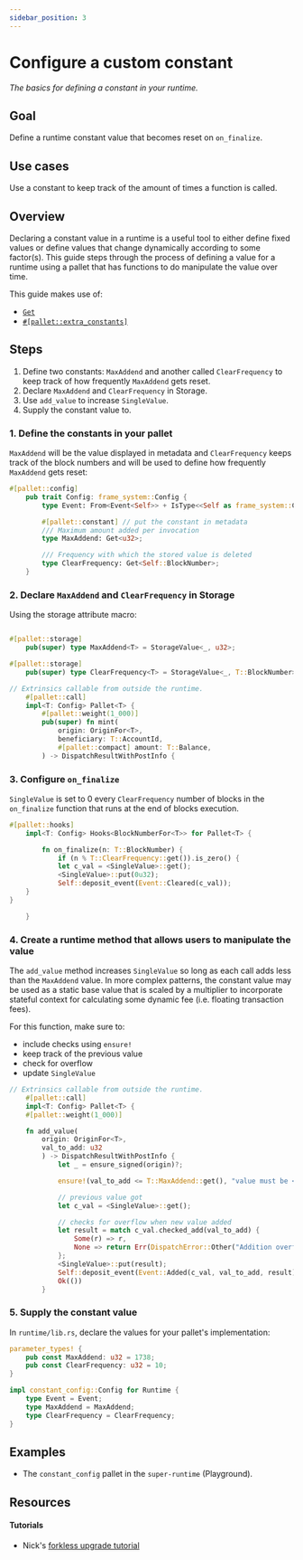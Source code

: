 ```yaml
---
sidebar_position: 3
---
```


# Configure a custom constant

_The basics for defining a constant in your runtime._

## Goal

Define a runtime constant value that becomes reset on `on_finalize`.

## Use cases

Use a constant to keep track of the amount of times a function is called.

## Overview

Declaring a constant value in a runtime is a useful tool to either define fixed values or define values that change dynamically according to some factor(s). This guide steps through the process of defining a value for a runtime using a pallet that has functions to do manipulate the value over time.

This guide makes use of:

- [`Get`][get-trait-rustdocs]
- [`#[pallet::extra_constants]`][extra-constants-rustdocs]

## Steps

1. Define two constants: `MaxAddend` and another called `ClearFrequency` to keep track of how frequently `MaxAddend` gets reset.
2. Declare `MaxAddend` and `ClearFrequency` in Storage.
3. Use `add_value` to increase `SingleValue`.
4. Supply the constant value to.

### 1. Define the constants in your pallet

`MaxAddend` will be the value displayed in metadata and `ClearFrequency` keeps track of the block numbers and will be used to define how frequently `MaxAddend` gets reset:

```rust
#[pallet::config]
	pub trait Config: frame_system::Config {
        type Event: From<Event<Self>> + IsType<<Self as frame_system::Config>::Event>;

		#[pallet::constant] // put the constant in metadata
        /// Maximum amount added per invocation
        type MaxAddend: Get<u32>;

        /// Frequency with which the stored value is deleted
        type ClearFrequency: Get<Self::BlockNumber>;
	}
```

### 2. Declare `MaxAddend` and `ClearFrequency` in Storage

Using the storage attribute macro:

```rust

#[pallet::storage]
	pub(super) type MaxAddend<T> = StorageValue<_, u32>;

#[pallet::storage]
	pub(super) type ClearFrequency<T> = StorageValue<_, T::BlockNumber>;

```

```rust
// Extrinsics callable from outside the runtime.
	#[pallet::call]
	impl<T: Config> Pallet<T> {
		#[pallet::weight(1_000)]
		pub(super) fn mint(
			origin: OriginFor<T>,
			beneficiary: T::AccountId,
			#[pallet::compact] amount: T::Balance,
		) -> DispatchResultWithPostInfo {
```

### 3. Configure `on_finalize`

`SingleValue` is set to 0 every `ClearFrequency` number of blocks in the `on_finalize` function that runs at the end of blocks execution.

```rust
#[pallet::hooks]
	impl<T: Config> Hooks<BlockNumberFor<T>> for Pallet<T> {

        fn on_finalize(n: T::BlockNumber) {
            if (n % T::ClearFrequency::get()).is_zero() {
            let c_val = <SingleValue>::get();
            <SingleValue>::put(0u32);
            Self::deposit_event(Event::Cleared(c_val));
    }
}

	}

```

### 4. Create a runtime method that allows users to manipulate the value

The `add_value` method increases `SingleValue` so long as each call adds less than the `MaxAddend` value. In more complex patterns, the constant value may be used as a static base value that is scaled by a multiplier to incorporate stateful context for calculating some dynamic fee (i.e. floating transaction fees).

For this function, make sure to:

- include checks using `ensure!`
- keep track of the previous value
- check for overflow
- update `SingleValue`

```rust
// Extrinsics callable from outside the runtime.
	#[pallet::call]
	impl<T: Config> Pallet<T> {
    #[pallet::weight(1_000)]

    fn add_value(
        origin: OriginFor<T>,
        val_to_add: u32
        ) -> DispatchResultWithPostInfo {
            let _ = ensure_signed(origin)?;

            ensure!(val_to_add <= T::MaxAddend::get(), "value must be <= maximum add amount constant");

            // previous value got
            let c_val = <SingleValue>::get();

            // checks for overflow when new value added
            let result = match c_val.checked_add(val_to_add) {
                Some(r) => r,
                None => return Err(DispatchError::Other("Addition overflowed")),
            };
            <SingleValue>::put(result);
            Self::deposit_event(Event::Added(c_val, val_to_add, result));
            Ok(())
        }
```

### 5. Supply the constant value

In `runtime/lib.rs`, declare the values for your pallet's implementation:

```rust
parameter_types! {
    pub const MaxAddend: u32 = 1738;
    pub const ClearFrequency: u32 = 10;
}

impl constant_config::Config for Runtime {
    type Event = Event;
    type MaxAddend = MaxAddend;
    type ClearFrequency = ClearFrequency;
}
```

## Examples

- The `constant_config` pallet in the `super-runtime` (Playground).

## Resources
#### Tutorials
- Nick's [forkless upgrade tutorial](https://substrate.dev/docs/en/tutorials/forkless-upgrade/)


[get-trait-rustdocs]: https://substrate.dev/rustdocs/v3.0.0/frame_support/traits/trait.Get.html
[extra-constants-rustdocs]: https://crates.parity.io/frame_support/attr.pallet.html#extra-constants-palletextra_constants-optional